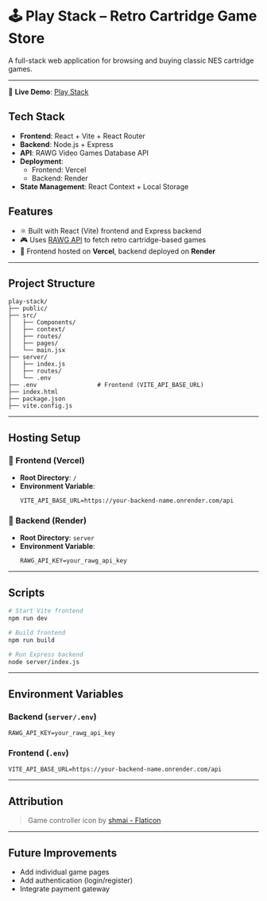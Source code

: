 # 🕹️ Play Stack – Retro Cartridge Game Store

A full-stack web application for browsing and buying classic NES cartridge games.

---

 🔗 **Live Demo**: [Play Stack](https://play-stack-ivory.vercel.app/)

## Tech Stack

- **Frontend**: React + Vite + React Router
- **Backend**: Node.js + Express
- **API**: RAWG Video Games Database API
- **Deployment**:
  - Frontend: Vercel
  - Backend: Render
- **State Management**: React Context + Local Storage

## Features

- ⚛️ Built with React (Vite) frontend and Express backend  
- 🎮 Uses [RAWG API](https://rawg.io/apidocs) to fetch retro cartridge-based games     
- 🔁 Frontend hosted on **Vercel**, backend deployed on **Render**

---

## Project Structure

```
play-stack/
├── public/
├── src/
│   ├── Components/
│   ├── context/
│   ├── routes/
│   ├── pages/
│   └── main.jsx
├── server/
│   ├── index.js
│   ├── routes/
│   └── .env
├── .env                 # Frontend (VITE_API_BASE_URL)
├── index.html
├── package.json
├── vite.config.js
```

---

## Hosting Setup

### 🔹 Frontend (Vercel)

- **Root Directory**: `/`
- **Environment Variable**:
  ```
  VITE_API_BASE_URL=https://your-backend-name.onrender.com/api
  ```

### 🔹 Backend (Render)

- **Root Directory**: `server`
- **Environment Variable**:
  ```
  RAWG_API_KEY=your_rawg_api_key
  ```

---

## Scripts

```bash
# Start Vite frontend
npm run dev

# Build frontend
npm run build

# Run Express backend
node server/index.js
```

---

## Environment Variables

### Backend (`server/.env`)
```
RAWG_API_KEY=your_rawg_api_key
```

### Frontend (`.env`)
```
VITE_API_BASE_URL=https://your-backend-name.onrender.com/api
```

---

## Attribution

> Game controller icon by [shmai - Flaticon](https://www.flaticon.com/free-icons/game-controller)

---

## Future Improvements

- Add individual game pages  
- Add authentication (login/register)  
- Integrate payment gateway
